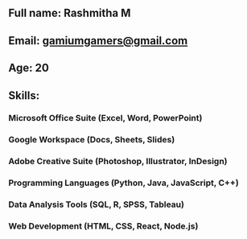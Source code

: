 ## **Full name:** Rashmitha M
## **Email:** gamiumgamers@gmail.com
## **Age:** 20
## **Skills:** 
### Microsoft Office Suite (Excel, Word, PowerPoint)
### Google Workspace (Docs, Sheets, Slides)
### Adobe Creative Suite (Photoshop, Illustrator, InDesign)
### Programming Languages (Python, Java, JavaScript, C++)
### Data Analysis Tools (SQL, R, SPSS, Tableau)
### Web Development (HTML, CSS, React, Node.js)
